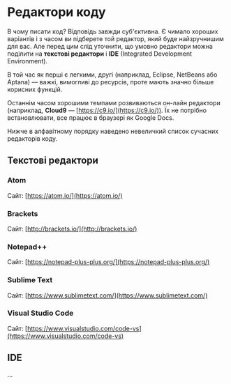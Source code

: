 # Редактори коду

В чому писати код? Відповідь завжди суб'єктивна. Є чимало хороших варіантів і з часом ви підберете той редактор, який буде найзручнишим для вас. Але перед цим слід уточнити, що умовно редактори можна поділити на **текстові редактори** і **IDE** (Integrated Development Environment).

В той час як перші є легкими, другі (наприклад, Eclipse, NetBeans або Aptana) — важкі, вимогливі до ресурсів, проте мають значно більше корисних функцій.

Останнім часом хорошими темпами розвиваються он-лайн редактори (наприклад, **Cloud9** — [https://c9.io/](https://c9.io/)). Їх не потрібно встановлювати, все працює в браузері як Google Docs. 

Нижче в алфавітному порядку наведено невеличкий список сучасних редакторів коду.

## Текстові редактори

### Atom

Сайт: [https://atom.io/](https://atom.io/)

### Brackets

Сайт: [http://brackets.io/](http://brackets.io/)

### Notepad++

Сайт: [https://notepad-plus-plus.org/](https://notepad-plus-plus.org/)

### Sublime Text

Сайт: [https://www.sublimetext.com/](https://www.sublimetext.com/)

### Visual Studio Code

Сайт: [https://www.visualstudio.com/code-vs](https://www.visualstudio.com/code-vs)



## IDE

...

